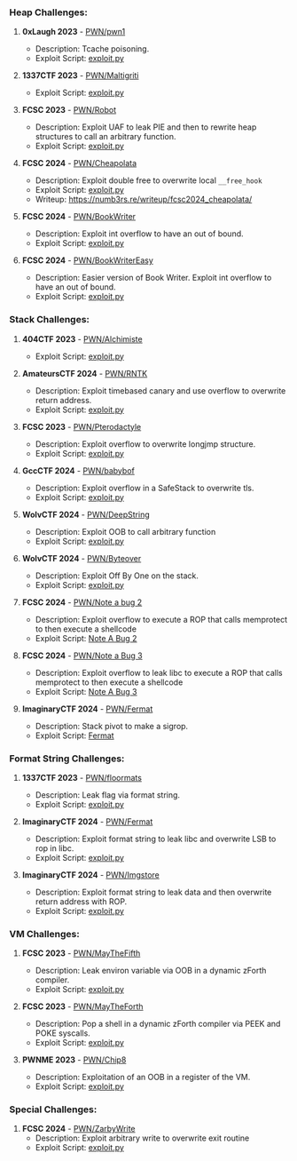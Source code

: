 ### Heap Challenges:

1. **0xLaugh 2023** - [PWN/pwn1](https://github.com/nmb3rs/CTF-POC/blob/main/0xLaugh2023/PWN/pwn1/exploit.py)
   - Description: Tcache poisoning.
   - Exploit Script: [exploit.py](https://github.com/nmb3rs/CTF-POC/blob/main/0xLaugh2023/PWN/pwn1/exploit.py)

2. **1337CTF 2023** - [PWN/Maltigriti](https://github.com/nmb3rs/CTF-POC/blob/main/1337CTF2023/PWN/Maltigriti/exploit.py)
   - Exploit Script: [exploit.py](https://github.com/nmb3rs/CTF-POC/blob/main/1337CTF2023/PWN/Maltigriti/exploit.py)

3. **FCSC 2023** - [PWN/Robot](https://github.com/nmb3rs/CTF-POC/blob/main/FCSC2023/PWN/Robot/exploit.py)
   - Description: Exploit UAF to leak PIE and then to rewrite heap structures to call an arbitrary function. 
   - Exploit Script: [exploit.py](https://github.com/nmb3rs/CTF-POC/blob/main/FCSC2023/PWN/Robot/exploit.py)

4. **FCSC 2024** - [PWN/Cheapolata](https://github.com/nmb3rs/CTF-POC/blob/main/FCSC2024/PWN/Cheapolata/exploit.py)
   - Description: Exploit double free to overwrite local `__free_hook`
   - Exploit Script: [exploit.py](https://github.com/nmb3rs/CTF-POC/blob/main/FCSC2024/PWN/Cheapolata/exploit.py)
   - Writeup: https://numb3rs.re/writeup/fcsc2024_cheapolata/

5. **FCSC 2024** - [PWN/BookWriter](https://github.com/nmb3rs/CTF-POC/blob/main/FCSC2024/PWN/BookWriter/exploit.py)
   - Description: Exploit int overflow to have an out of bound.
   - Exploit Script: [exploit.py](https://github.com/nmb3rs/CTF-POC/blob/main/FCSC2024/PWN/BookWriter/exploit.py)

6. **FCSC 2024** - [PWN/BookWriterEasy](https://github.com/nmb3rs/CTF-POC/blob/main/FCSC2024/PWN/BookWriterEasy/exploit.py)
   - Description: Easier version of Book Writer. Exploit int overflow to have an out of bound.
   - Exploit Script: [exploit.py](https://github.com/nmb3rs/CTF-POC/blob/main/FCSC2024/PWN/BookWriterEasy/exploit.py)


### Stack Challenges:

1. **404CTF 2023** - [PWN/Alchimiste](https://github.com/nmb3rs/CTF-POC/blob/main/404CTF2023/PWN/Alchimiste/exploit.py)
   - Exploit Script: [exploit.py](https://github.com/nmb3rs/CTF-POC/blob/main/404CTF2023/PWN/Alchimiste/exploit.py)

2. **AmateursCTF 2024** - [PWN/RNTK](https://github.com/nmb3rs/CTF-POC/blob/main/AmateursCTF2024/PWN/RNTK/exploit.py)
   - Description: Exploit timebased canary and use overflow to overwrite return address.
   - Exploit Script: [exploit.py](https://github.com/nmb3rs/CTF-POC/blob/main/AmateursCTF2024/PWN/RNTK/exploit.py)

3. **FCSC 2023** - [PWN/Pterodactyle](https://github.com/nmb3rs/CTF-POC/blob/main/FCSC2023/PWN/Pterodactyle/exploit.py)
   - Description: Exploit overflow to overwrite longjmp structure.
   - Exploit Script: [exploit.py](https://github.com/nmb3rs/CTF-POC/blob/main/FCSC2023/PWN/Pterodactyle/exploit.py)

4. **GccCTF 2024** - [PWN/babybof](https://github.com/nmb3rs/CTF-POC/blob/main/GccCTF2024/PWN/babybof/exploit.py)
   - Description: Exploit overflow in a SafeStack to overwrite tls.
   - Exploit Script: [exploit.py](https://github.com/nmb3rs/CTF-POC/blob/main/GccCTF2024/PWN/babybof/exploit.py)

5. **WolvCTF 2024** - [PWN/DeepString](https://github.com/nmb3rs/CTF-POC/tree/main/wolvCTF2024/PWN/DeepString/exploit.py)
   - Description: Exploit OOB to call arbitrary function
   - Exploit Script: [exploit.py](https://github.com/nmb3rs/CTF-POC/tree/main/wolvCTF2024/PWN/DeepString/exploit.py)

6. **WolvCTF 2024** - [PWN/Byteover](https://github.com/nmb3rs/CTF-POC/tree/main/wolvCTF2024/PWN/byteover/exploit.py)
   - Description: Exploit Off By One on the stack.
   - Exploit Script: [exploit.py](https://github.com/nmb3rs/CTF-POC/tree/main/wolvCTF2024/PWN/byteover/exploit.py)

7. **FCSC 2024** - [PWN/Note a bug 2](https://github.com/nmb3rs/CTF-POC/tree/main/FCSC2024/PWN/Note%20a%20Bug%202/)
   - Description: Exploit overflow to execute a ROP that calls memprotect to then execute a shellcode
   - Exploit Script: [Note A Bug 2](https://github.com/nmb3rs/CTF-POC/tree/main/FCSC2024/PWN/Note%20a%20Bug%202/)

8. **FCSC 2024** - [PWN/Note a Bug 3](https://github.com/nmb3rs/CTF-POC/tree/main/FCSC2024/PWN/Note%20a%20bug%203/)
   - Description: Exploit overflow to leak libc to execute a ROP that calls memprotect to then execute a shellcode
   - Exploit Script: [Note A Bug 3](https://github.com/nmb3rs/CTF-POC/tree/main/FCSC2024/PWN/Note%20a%20bug%203/)

9. **ImaginaryCTF 2024** - [PWN/Fermat](https://github.com/nmb3rs/CTF-POC/blob/main/ImaginaryCTF2024/PWN/Ropity/exploit.py)
   - Description: Stack pivot to make a sigrop. 
   - Exploit Script: [Fermat](https://github.com/nmb3rs/CTF-POC/blob/main/ImaginaryCTF2024/PWN/Ropity/exploit.py)

### Format String Challenges:

1. **1337CTF 2023** - [PWN/floormats](https://github.com/nmb3rs/CTF-POC/blob/main/1337CTF2023/PWN/floormats/exploit.py)
   - Description: Leak flag via format string.
   - Exploit Script: [exploit.py](https://github.com/nmb3rs/CTF-POC/blob/main/1337CTF2023/PWN/floormats/exploit.py)

2. **ImaginaryCTF 2024** - [PWN/Fermat](https://github.com/nmb3rs/CTF-POC/blob/main/ImaginaryCTF2024/PWN/Fermat/exploit.py)
   - Description: Exploit format string to leak libc and overwrite LSB to rop in libc.
   - Exploit Script: [exploit.py](https://github.com/nmb3rs/CTF-POC/blob/main/ImaginaryCTF2024/PWN/Fermat/exploit.py)

3. **ImaginaryCTF 2024** - [PWN/Imgstore](https://github.com/nmb3rs/CTF-POC/blob/main/ImaginaryCTF2024/PWN/imgstore/exploit.py)
   - Description: Exploit format string to leak data and then overwrite return address with ROP.
   - Exploit Script: [exploit.py](https://github.com/nmb3rs/CTF-POC/blob/main/ImaginaryCTF2024/PWN/imgstore/exploit.py)

### VM Challenges:

1. **FCSC 2023** - [PWN/MayTheFifth](https://github.com/nmb3rs/CTF-POC/blob/main/FCSC2023/PWN/MayTheFifth/exploit.py)
   - Description: Leak environ variable via OOB in a dynamic zForth compiler.
   - Exploit Script: [exploit.py](https://github.com/nmb3rs/CTF-POC/blob/main/FCSC2023/PWN/MayTheFifth/exploit.py)

2. **FCSC 2023** - [PWN/MayTheForth](https://github.com/nmb3rs/CTF-POC/blob/main/FCSC2023/PWN/MayTheForth/exploit.py)
   - Description: Pop a shell in a dynamic zForth compiler via PEEK and POKE syscalls.
   - Exploit Script: [exploit.py](https://github.com/nmb3rs/CTF-POC/blob/main/FCSC2023/PWN/MayTheForth/exploit.py)

3. **PWNME 2023** - [PWN/Chip8](https://github.com/nmb3rs/CTF-POC/blob/main/PWNME2023/PWN/Chip8/exploit.py)
   - Description: Exploitation of an OOB in a register of the VM.
   - Exploit Script: [exploit.py](https://github.com/nmb3rs/CTF-POC/blob/main/FCSC2023/PWN/MayTheForth/exploit.py)

### Special Challenges:

1. **FCSC 2024** - [PWN/ZarbyWrite](https://github.com/nmb3rs/CTF-POC/blob/main/FCSC2024/PWN/ZarbyWrite/exploit.py)
   - Description: Exploit arbitrary write to overwrite exit routine
   - Exploit Script: [exploit.py](https://github.com/nmb3rs/CTF-POC/blob/main/FCSC2024/PWN/ZarbyWrite/exploit.py)

